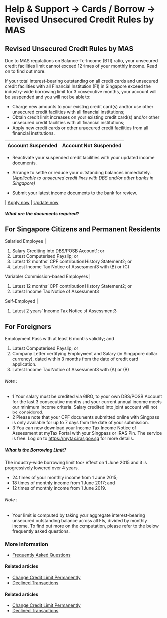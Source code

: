 # Help & Support -> Cards / Borrow -> Revised Unsecured Credit Rules by MAS

## Revised Unsecured Credit Rules by MAS

Due to MAS regulations on Balance-To-Income (BTI) ratio, your unsecured credit facilities limit cannot exceed 12 times of your monthly income. Read on to find out more.

  
If your total interest-bearing outstanding on all credit cards and unsecured credit facilities with all Financial Institution (FI) in Singapore exceed the industry-wide borrowing limit for 3 consecutive months, your account will be suspended and you will not be able to: 

  * Charge new amounts to your existing credit card(s) and/or use other unsecured credit facilities with all financial institutions;
  * Obtain credit limit increases on your existing credit card(s) and/or other unsecured credit facilities with all financial institutions;
  * Apply new credit cards or other unsecured credit facilities from all financial institutions.

Account Suspended | Account Not Suspended  
---|---  
  
  * Reactivate your suspended credit facilities with your updated income documents.

  
  
  * Arrange to settle or reduce your outstanding balances immediately. _(Applicable to unsecured credit lines with DBS and/or other banks in Singapore)_
  * Submit your latest income documents to the bank for review.



|  [Apply now](https://www.dbs.com.sg/personal/cards/card-services/suspended-accounts) |  [Update now](https://www.dbs.com.sg/personal/cards/card-services/income-update)  
  
#####  What are the documents required?

For Singapore Citizens and Permanent Residents  
---  
Salaried Employee | 

  1. Salary Crediting into DBS/POSB Account1; or
  2. Latest Computerised Payslip; or
  3. Latest 12 months’ CPF contribution History Statement2; or
  4. Latest Income Tax Notice of Assessment3 with (B) or (C)

  
Variable/ Commission-based Employees | 

  1. Latest 12 months’ CPF contribution History Statement2; or
  2. Latest Income Tax Notice of Assessment3

  
Self-Employed | 

  1. Latest 2 years’ Income Tax Notice of Assessment3

  
  
For Foreigners  
---  
Employment Pass with at least 6 months validity; and 

  1. Latest Computerised Payslip; or
  2. Company Letter certifying Employment and Salary (in Singapore dollar currency), dated within 3 months from the date of credit card application.
  3. Latest Income Tax Notice of Assessment3 with (A) or (B)

  
  
  


###### Note : 

  * 1 Your salary must be credited via GIRO, to your own DBS/POSB Account for the last 3 consecutive months and your current annual income meets our minimum income criteria. Salary credited into joint account will not be considered.
  * 2 Please note that your CPF documents submitted online with Singpass is only available for up to 7 days from the date of your submission.
  * 3 You can now download your Income Tax Income Notice of Assessment at myTax Portal with your Singpass or IRAS Pin. The service is free. Log on to <https://mytax.iras.gov.sg> for more details.



#####  What is the Borrowing Limit?

The industry-wide borrowing limit took effect on 1 June 2015 and it is progressively lowered over 4 years. 

  * 24 times of your monthly income from 1 June 2015;
  * 18 times of monthly income from 1 June 2017; and
  * 12 times of monthly income from 1 June 2019.



###### Note : 

  * Your limit is computed by taking your aggregate interest-bearing unsecured outstanding balance across all FIs, divided by monthly income. To find out more on the computation, please refer to the below frequently asked questions.



### More information

  * [Frequently Asked Questions](https://www.dbs.com.sg/personal/cards/credit-cards/faq-revised-credit-card-and-unsecured-credit-rules.page?cid=sg-dbs-vanity-others-faq-revised-credit-card-and-unsecured-credit-rules)



#### Related articles

  * [Change Credit Limit Permanently](https://www.dbs.com.sg/personal/cards/card-services/credit-limit-review)
  * [Declined Transactions](https://www.dbs.com.sg/personal/support/card-transaction-declined-transaction.html)



#### Related articles

  * [Change Credit Limit Permanently](https://www.dbs.com.sg/personal/cards/card-services/credit-limit-review)
  * [Declined Transactions](https://www.dbs.com.sg/personal/support/card-transaction-declined-transaction.html)


